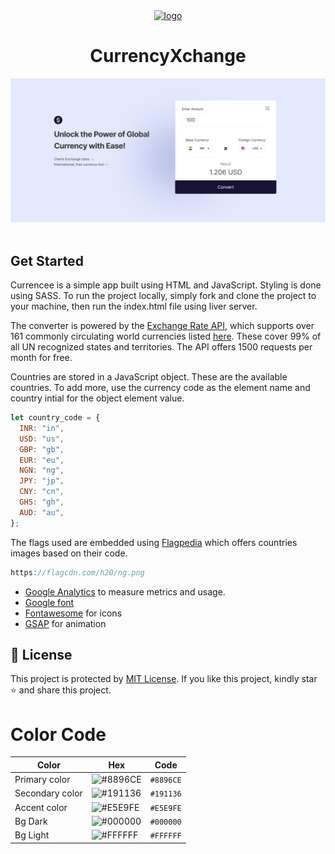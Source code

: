 <div align="center">
<a href="https://curencee.netlify.app"><img src="https://user-images.githubusercontent.com/62628408/175771392-c4d43488-04ac-4253-85ac-4c58a87315bc.svg" alt="logo" width="80px"></a>  
</div>

<div align="center">
<h1>CurrencyXchange</h1>
</div>

<div align="center">
<img src="./assets/images/sample.png" width="600px">
</div> <br>

## Get Started

Currencee is a simple app built using HTML and JavaScript. Styling is done using SASS.
To run the project locally, simply fork and clone the project to your machine, then run the index.html file using liver server.

The converter is powered by the <a href="https://www.exchangerate-api.com/">Exchange Rate API</a>, which supports over 161 commonly circulating world currencies listed <a href="https://www.exchangerate-api.com/docs/supported-currencies">here</a>. These cover 99% of all UN recognized states and territories. The API offers 1500 requests per month for free.

Countries are stored in a JavaScript object. These are the available countries. To add more, use the currency code as the element name and country intial for the object element value.

```js
let country_code = {
  INR: "in",
  USD: "us",
  GBP: "gb",
  EUR: "eu",
  NGN: "ng",
  JPY: "jp",
  CNY: "cn",
  GHS: "gh",
  AUD: "au",
};
```

The flags used are embedded using <a href="https://flagpedia.net">Flagpedia</a> which offers countries images based on their code.

```js
https://flagcdn.com/h20/ng.png
```

- [Google Analytics](https://analytics.google.com) to measure metrics and usage.
- [Google font](https://fonts.google.com/)
- [Fontawesome](https://fontawesome.com) for icons
- [GSAP](https://greensock.com/gsap/) for animation

## 🔐 License

This project is protected by <a href="https://github.com/Theternos/currencyXchange/blob/main/LICENSE">MIT License</a>.
If you like this project, kindly star ⭐ and share this project.

# Color Code

| Color           | Hex                                                                                                               | Code      |
| --------------- | ----------------------------------------------------------------------------------------------------------------- | --------- |
| Primary color   | ![#8896CE](https://user-images.githubusercontent.com/62628408/176185657-5ae625c0-c7d3-4f85-815d-769c7a69045c.png) | `#8896CE` |
| Secondary color | ![#191136](https://user-images.githubusercontent.com/62628408/176185659-787210c1-fac9-4e87-8e6a-96b36ef53e0f.png) | `#191136` |
| Accent color    | ![#E5E9FE](https://user-images.githubusercontent.com/62628408/176185662-c471c6e7-97fc-4c60-afea-1574ab64216f.png) | `#E5E9FE` |
| Bg Dark         | ![#000000](https://user-images.githubusercontent.com/62628408/176185645-615c74cd-a2af-4ee3-bda8-f5982fe06011.png) | `#000000` |
| Bg Light        | ![#FFFFFF](https://user-images.githubusercontent.com/62628408/176185668-57712bfb-3d6f-4a5e-81e6-140de0004395.png) | `#FFFFFF` |
